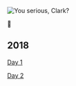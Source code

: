 ![You serious, Clark?](https://uproxx.files.wordpress.com/2015/11/clarkgriswold-feat.jpg?quality=95&w=650)

🎄

## 2018

[Day 1](./2018/1)

[Day 2](./2018/2)
